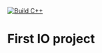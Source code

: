 [![Build C++](https://github.com/abhinay54321/FirstIO/actions/workflows/actions.yml/badge.svg)](https://github.com/abhinay54321/FirstIO/actions/workflows/actions.yml)
# First IO project
